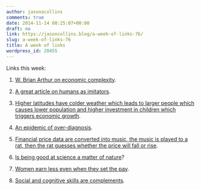 ```yaml
---
author: jasonacollins
comments: true
date: 2014-11-14 08:25:07+00:00
draft: no
link: https://jasoncollins.blog/a-week-of-links-76/
slug: a-week-of-links-76
title: A week of links
wordpress_id: 20455
---
```


Links this week:






	
  1. [W. Brian Arthur on economic complexity](https://medium.com/sfi-30-foundations-frontiers/economic-complexity-a-different-way-to-look-at-the-economy-eae5fa2341cd).

	
  2. [A great article on humans as imitators](http://aeon.co/magazine/science/imitation-is-what-makes-us-human-and-creativ/).

	
  3. [Higher latitudes have colder weather which leads to larger people which causes lower population and higher investment in children which triggers economic growth](http://marginalrevolution.com/marginalrevolution/2014/11/the-reversal-of-the-latitude-income-correlation.html).

	
  4. [An epidemic of over-diagnosis](http://www.nytimes.com/2014/11/06/opinion/an-epidemic-of-thyroid-cancer.html?_r=3).

	
  5. [Financial price data are converted into music, the music is played to a rat, then the rat guesses whether the price will fall or rise](http://timharford.com/2014/11/trading-places-with-a-rat/).

	
  6. [Is being good at science a matter of nature](http://www.theatlantic.com/education/archive/2014/11/is-being-good-at-science-a-genetic-trait/382287/)?

	
  7. [Women earn less even when they set the pay](http://www.ft.com/intl/cms/s/0/79a98b40-59d6-11e4-9787-00144feab7de.html#axzz3Iw3phXSD).

	
  8. [Social and cognitive skills are complements](http://marginalrevolution.com/marginalrevolution/2014/11/the-increasing-complementarity-between-cognitive-and-social-skills.html).



